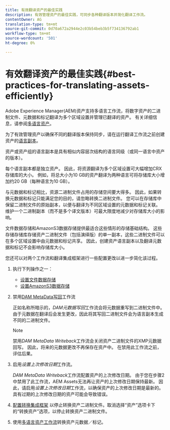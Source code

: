 ```yaml
---
title: 有效翻译资产的最佳实践
description: 有效管理资产的最佳实践，可同步各种翻译版本并简化翻译工作流。
contentOwner: AG
translation-type: tm+mt
source-git-commit: 0d70a672a2944e2c03b54beb3b5f734136792ab1
workflow-type: tm+mt
source-wordcount: '501'
ht-degree: 0%

---
```



# 有效翻译资产的最佳实践{#best-practices-for-translating-assets-efficiently}

Adobe Experience Manager(AEM)资产支持多语言工作流，将数字资产的二进制文件、元数据和标记翻译为多个区域设置并管理已翻译的资产。 有关详细信息，请参阅[多语言资产](multilingual-assets.md)。

为了有效管理资产以确保不同的翻译版本保持同步，请在运行翻译工作流之前创建资产的[语言副本](preparing-assets-for-translation.md)。

资产或资产组的语言副本是具有相似内容层次结构的语言同级（或同一语言中资产的版本）。

每个语言副本都是独立资产。 因此，将资源翻译为多个区域设置可大幅增加CRX存储库的大小。 例如，将总大小为10 GB的资产翻译为两种语言可将存储库大小增加约20 GB（每种语言为10 GB）。

与元数据和标记相比，资源二进制文件占用的存储空间要大得多。 因此，如果转换元数据和标记只能满足您的目的，请忽略转换二进制文件。 您可以在存储库中保留二进制文件的原始副本，以便与翻译为不同区域设置的元数据和标记关联。 维护一个二进制副本（而不是多个译文版本）可最大限度地减少对存储库大小的影响。

文件数据存储和AmazonS3数据存储提供最适合这些情形的存储基础结构。 这些存储存储库存储资产二进制文件（包括演绎版）的单一副本，这些二进制文件可以在多个区域设置中由元数据和标记共享。 因此，创建资产语言副本以及翻译元数据和标记不会影响存储库大小。

您还可以对两个工作流和翻译集成框架进行一些配置更改以进一步简化该过程。

1. 执行下列操作之一：

   * [设置文件数据存储](/help/sites-deploying/data-store-config.md)
   * [设置AmazonS3数据存储](/help/sites-deploying/data-store-config.md)

1. 禁用[DAM MetaData写回](/help/sites-administering/workflow-offloader.md#disable-offloading)工作流

   正如名称所暗示的，*DAM元数据写回*&#x200B;工作流会将元数据重写到二进制文件中。 由于元数据在翻译后会发生更改，因此将其写回二进制文件会为语言副本生成不同的二进制文件。

   >[!NOTE]
   >
   >禁用&#x200B;*DAM MetaData Writeback*&#x200B;工作流会关闭资产二进制文件的XMP元数据回写。 因此，将来的元数据更改不再保存在资产中。 在禁用此工作流之前，评估后果。

1. 启用&#x200B;*设置上次修改日期*&#x200B;工作流。

   *DAM MetaData Writeback*&#x200B;工作流配置资产的上次修改日期。 由于您在步骤2中禁用了此工作流，AEM Assets无法再让资产的上次修改日期保持最新。 因此，请启用&#x200B;*设置上次修改日期*&#x200B;工作流，以确保资产的上次修改日期是最新的。 具有过期的上次修改日期的资产可能会导致错误。

1. [配置转换集成框架](/help/sites-administering/tc-tic.md) 以停止转换资产二进制文件。取消选择“资产”选项卡下的“转换资产”选项，以停止转换资产二进制文件。
1. 使用[多语言资产工作流](multilingual-assets.md)转换资产元数据／标记。

